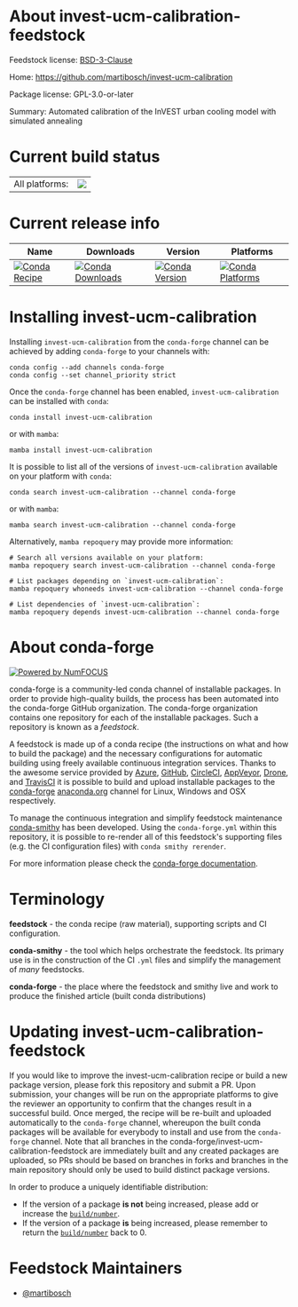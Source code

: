 About invest-ucm-calibration-feedstock
======================================

Feedstock license: [BSD-3-Clause](https://github.com/conda-forge/invest-ucm-calibration-feedstock/blob/main/LICENSE.txt)

Home: https://github.com/martibosch/invest-ucm-calibration

Package license: GPL-3.0-or-later

Summary: Automated calibration of the InVEST urban cooling model with simulated annealing

Current build status
====================


<table><tr><td>All platforms:</td>
    <td>
      <a href="https://dev.azure.com/conda-forge/feedstock-builds/_build/latest?definitionId=18902&branchName=main">
        <img src="https://dev.azure.com/conda-forge/feedstock-builds/_apis/build/status/invest-ucm-calibration-feedstock?branchName=main">
      </a>
    </td>
  </tr>
</table>

Current release info
====================

| Name | Downloads | Version | Platforms |
| --- | --- | --- | --- |
| [![Conda Recipe](https://img.shields.io/badge/recipe-invest--ucm--calibration-green.svg)](https://anaconda.org/conda-forge/invest-ucm-calibration) | [![Conda Downloads](https://img.shields.io/conda/dn/conda-forge/invest-ucm-calibration.svg)](https://anaconda.org/conda-forge/invest-ucm-calibration) | [![Conda Version](https://img.shields.io/conda/vn/conda-forge/invest-ucm-calibration.svg)](https://anaconda.org/conda-forge/invest-ucm-calibration) | [![Conda Platforms](https://img.shields.io/conda/pn/conda-forge/invest-ucm-calibration.svg)](https://anaconda.org/conda-forge/invest-ucm-calibration) |

Installing invest-ucm-calibration
=================================

Installing `invest-ucm-calibration` from the `conda-forge` channel can be achieved by adding `conda-forge` to your channels with:

```
conda config --add channels conda-forge
conda config --set channel_priority strict
```

Once the `conda-forge` channel has been enabled, `invest-ucm-calibration` can be installed with `conda`:

```
conda install invest-ucm-calibration
```

or with `mamba`:

```
mamba install invest-ucm-calibration
```

It is possible to list all of the versions of `invest-ucm-calibration` available on your platform with `conda`:

```
conda search invest-ucm-calibration --channel conda-forge
```

or with `mamba`:

```
mamba search invest-ucm-calibration --channel conda-forge
```

Alternatively, `mamba repoquery` may provide more information:

```
# Search all versions available on your platform:
mamba repoquery search invest-ucm-calibration --channel conda-forge

# List packages depending on `invest-ucm-calibration`:
mamba repoquery whoneeds invest-ucm-calibration --channel conda-forge

# List dependencies of `invest-ucm-calibration`:
mamba repoquery depends invest-ucm-calibration --channel conda-forge
```


About conda-forge
=================

[![Powered by
NumFOCUS](https://img.shields.io/badge/powered%20by-NumFOCUS-orange.svg?style=flat&colorA=E1523D&colorB=007D8A)](https://numfocus.org)

conda-forge is a community-led conda channel of installable packages.
In order to provide high-quality builds, the process has been automated into the
conda-forge GitHub organization. The conda-forge organization contains one repository
for each of the installable packages. Such a repository is known as a *feedstock*.

A feedstock is made up of a conda recipe (the instructions on what and how to build
the package) and the necessary configurations for automatic building using freely
available continuous integration services. Thanks to the awesome service provided by
[Azure](https://azure.microsoft.com/en-us/services/devops/), [GitHub](https://github.com/),
[CircleCI](https://circleci.com/), [AppVeyor](https://www.appveyor.com/),
[Drone](https://cloud.drone.io/welcome), and [TravisCI](https://travis-ci.com/)
it is possible to build and upload installable packages to the
[conda-forge](https://anaconda.org/conda-forge) [anaconda.org](https://anaconda.org/)
channel for Linux, Windows and OSX respectively.

To manage the continuous integration and simplify feedstock maintenance
[conda-smithy](https://github.com/conda-forge/conda-smithy) has been developed.
Using the ``conda-forge.yml`` within this repository, it is possible to re-render all of
this feedstock's supporting files (e.g. the CI configuration files) with ``conda smithy rerender``.

For more information please check the [conda-forge documentation](https://conda-forge.org/docs/).

Terminology
===========

**feedstock** - the conda recipe (raw material), supporting scripts and CI configuration.

**conda-smithy** - the tool which helps orchestrate the feedstock.
                   Its primary use is in the construction of the CI ``.yml`` files
                   and simplify the management of *many* feedstocks.

**conda-forge** - the place where the feedstock and smithy live and work to
                  produce the finished article (built conda distributions)


Updating invest-ucm-calibration-feedstock
=========================================

If you would like to improve the invest-ucm-calibration recipe or build a new
package version, please fork this repository and submit a PR. Upon submission,
your changes will be run on the appropriate platforms to give the reviewer an
opportunity to confirm that the changes result in a successful build. Once
merged, the recipe will be re-built and uploaded automatically to the
`conda-forge` channel, whereupon the built conda packages will be available for
everybody to install and use from the `conda-forge` channel.
Note that all branches in the conda-forge/invest-ucm-calibration-feedstock are
immediately built and any created packages are uploaded, so PRs should be based
on branches in forks and branches in the main repository should only be used to
build distinct package versions.

In order to produce a uniquely identifiable distribution:
 * If the version of a package **is not** being increased, please add or increase
   the [``build/number``](https://docs.conda.io/projects/conda-build/en/latest/resources/define-metadata.html#build-number-and-string).
 * If the version of a package **is** being increased, please remember to return
   the [``build/number``](https://docs.conda.io/projects/conda-build/en/latest/resources/define-metadata.html#build-number-and-string)
   back to 0.

Feedstock Maintainers
=====================

* [@martibosch](https://github.com/martibosch/)


